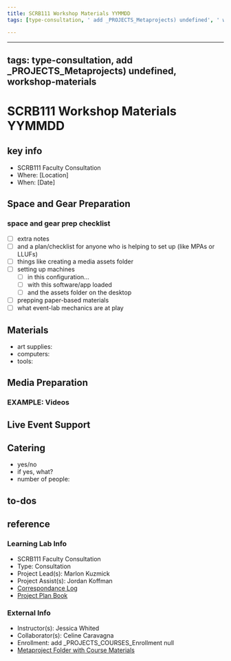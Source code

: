 ```yaml
---
title: SCRB111 Workshop Materials YYMMDD
tags: [type-consultation, ' add _PROJECTS_Metaprojects) undefined', ' workshop-materials']

---
```


---
tags: type-consultation, add _PROJECTS_Metaprojects) undefined, workshop-materials
---


# SCRB111 Workshop Materials YYMMDD

## key info
- SCRB111 Faculty Consultation
- Where: [Location]
- When: [Date]

## Space and Gear Preparation

### space and gear prep checklist
- [ ] extra notes
- [ ] and a plan/checklist for anyone who is helping to set up (like MPAs or LLUFs)
- [ ] things like creating a media assets folder
- [ ] setting up machines 
    - [ ] in this configuration...
    - [ ] with this software/app loaded
    - [ ] and the assets folder on the desktop
- [ ] prepping paper-based materials
- [ ] what event-lab mechanics are at play

## Materials

* art supplies: 
* computers: 
* tools: 

## Media Preparation

### EXAMPLE: Videos


## Live Event Support

## Catering 

* yes/no
* if yes, what?
* number of people: 
   
## to-dos

## reference

### Learning Lab Info
* SCRB111 Faculty Consultation
* Type: Consultation
* Project Lead(s): Marlon Kuzmick
* Project Assist(s): Jordan Koffman
* [Correspondance Log](https://drive.google.com/drive/folders/1X-M7RNbGCHlTWYhSqnK7aVakHwwXODTU?usp=drive_link)
* [Project Plan Book](https://hackmd.io/@ll-23-24/S1F5pxrR3)

### External Info
* Instructor(s): Jessica Whited
* Collaborator(s): Celine Caravagna
* Enrollment: add _PROJECTS_COURSES_Enrollment null
* [Metaproject Folder with Course Materials](https://drive.google.com/drive/folders/194JZlv4Ajf5qmQY51EFoYGiXBrTb7AM2)


